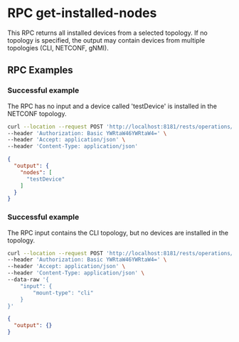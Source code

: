 # RPC get-installed-nodes

This RPC returns all installed devices from a selected topology. 
If no topology is specified, the output may contain devices from 
multiple topologies (CLI, NETCONF, gNMI).

## RPC Examples

### Successful example

The RPC has no input and a device called 'testDevice' is installed in the NETCONF topology.

```bash RPC Request
curl --location --request POST 'http://localhost:8181/rests/operations/connection-manager:get-installed-nodes' \
--header 'Authorization: Basic YWRtaW46YWRtaW4=' \
--header 'Accept: application/json' \
--header 'Content-Type: application/json'
```

```json RPC Response, Status: 200
{
  "output": {
    "nodes": [
      "testDevice"
    ]
  }
}
```

### Successful example

The RPC input contains the CLI topology, but no devices are installed in the topology.

```bash RPC Request
curl --location --request POST 'http://localhost:8181/rests/operations/connection-manager:get-installed-nodes' \
--header 'Authorization: Basic YWRtaW46YWRtaW4=' \
--header 'Accept: application/json' \
--header 'Content-Type: application/json' \
--data-raw '{
    "input": {
        "mount-type": "cli"
    }
}'
```

```json RPC Response, Status: 200
{
  "output": {}
}
```
